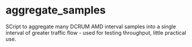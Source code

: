 # aggregate_samples
SCript to aggregate many DCRUM AMD interval samples into a single interval of greater traffic flow - used for testing throughput, little practical use.
